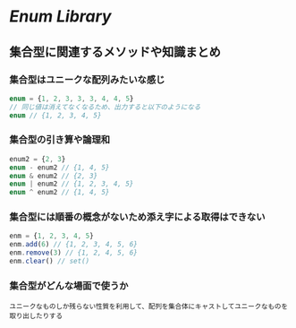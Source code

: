 # ***Enum Library***
## **集合型に関連するメソッドや知識まとめ**

### **集合型はユニークな配列みたいな感じ**
```typescript
enum = {1, 2, 3, 3, 3, 4, 4, 5}
// 同じ値は消えてなくなるため、出力すると以下のようになる
enum // {1, 2, 3, 4, 5}
```
### **集合型の引き算や論理和**
```typescript
enum2 = {2, 3}
enum - enum2 // {1, 4, 5}
enum & enum2 // {2, 3}
enum | enum2 // {1, 2, 3, 4, 5}
enum ^ enum2 // {1, 4, 5}
```

### **集合型には順番の概念がないため添え字による取得はできない**
```typescript
enm = {1, 2, 3, 4, 5}
enm.add(6) // {1, 2, 3, 4, 5, 6}
enm.remove(3) // {1, 2, 4, 5, 6}
enm.clear() // set()
```

### **集合型がどんな場面で使うか**
```
ユニークなものしか残らない性質を利用して、配列を集合体にキャストしてユニークなものを取り出したりする
```
